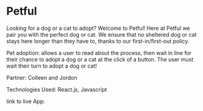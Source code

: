 # Petful
Looking for a dog or a cat to adopt? Welcome to Petful! 
Here at Petful we pair you with the perfect dog or cat. 
We ensure that no sheltered dog or cat stays here longer than they have to, thanks to our first-in/first-out policy.


Pet adoption: allows a user to read about the process, then wait in line for their chance to adopt a dog or a cat at the click of a button. The user must wait their turn to adopt a dog or cat! 

Partner: Colleen and Jordon

Technologies Used: React.js, Javascript

link to live App: 

